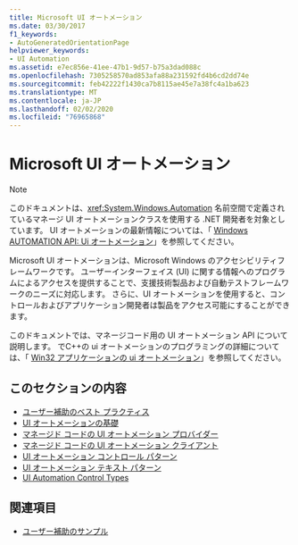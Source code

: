 ```yaml
---
title: Microsoft UI オートメーション
ms.date: 03/30/2017
f1_keywords:
- AutoGeneratedOrientationPage
helpviewer_keywords:
- UI Automation
ms.assetid: e7ec856e-41ee-47b1-9d57-b75a3dad088c
ms.openlocfilehash: 7305258570ad853afa88a231592fd4b6cd2dd74e
ms.sourcegitcommit: feb42222f1430ca7b8115ae45e7a38fc4a1ba623
ms.translationtype: MT
ms.contentlocale: ja-JP
ms.lasthandoff: 02/02/2020
ms.locfileid: "76965868"
---
```

# <a name="microsoft-ui-automation"></a>Microsoft UI オートメーション

> [!NOTE]
> このドキュメントは、<xref:System.Windows.Automation> 名前空間で定義されているマネージ UI オートメーションクラスを使用する .NET 開発者を対象としています。 UI オートメーションの最新情報については、「 [Windows AUTOMATION API: Ui オートメーション](/windows/win32/winauto/entry-uiauto-win32)」を参照してください。

 Microsoft UI オートメーションは、Microsoft Windows のアクセシビリティフレームワークです。 ユーザーインターフェイス (UI) に関する情報へのプログラムによるアクセスを提供することで、支援技術製品および自動テストフレームワークのニーズに対応します。 さらに、UI オートメーションを使用すると、コントロールおよびアプリケーション開発者は製品をアクセス可能にすることができます。

 このドキュメントでは、マネージコード用の UI オートメーション API について説明します。 でC++の ui オートメーションのプログラミングの詳細については、「 [Win32 アプリケーションの ui オートメーション](/windows/desktop/winauto/windows-automation-api-portal)」を参照してください。

## <a name="in-this-section"></a>このセクションの内容

- [ユーザー補助のベスト プラクティス](accessibility-best-practices.md)
- [UI オートメーションの基礎](ui-automation-fundamentals.md)
- [マネージド コードの UI オートメーション プロバイダー](ui-automation-providers-for-managed-code.md)
- [マネージド コードの UI オートメーション クライアント](ui-automation-clients-for-managed-code.md)
- [UI オートメーション コントロール パターン](ui-automation-control-patterns.md)
- [UI オートメーション テキスト パターン](ui-automation-text-pattern.md)
- [UI Automation Control Types](ui-automation-control-types.md)

## <a name="related-sections"></a>関連項目

- [ユーザー補助のサンプル](https://github.com/Microsoft/WPF-Samples/tree/master/Accessibility) 

